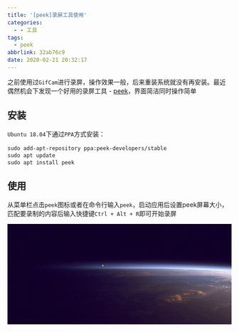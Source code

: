 ```yaml
---
title: '[peek]录屏工具使用'
categories:
  - - 工具
tags:
  - peek
abbrlink: 32ab76c9
date: 2020-02-21 20:32:17
---
```


之前使用过`GifCam`进行录屏，操作效果一般，后来重装系统就没有再安装。最近偶然机会下发现一个好用的录屏工具 - [peek](https://github.com/phw/peek)，界面简洁同时操作简单

## 安装

`Ubuntu 18.04`下通过`PPA`方式安装：

```
sudo add-apt-repository ppa:peek-developers/stable
sudo apt update
sudo apt install peek
```

## 使用

从菜单栏点击`peek`图标或者在命令行输入`peek`，启动应用后设置peek屏幕大小，匹配要录制的内容后输入快捷键`Ctrl + Alt + R`即可开始录屏

![](/imgs/peek/peek.gif)